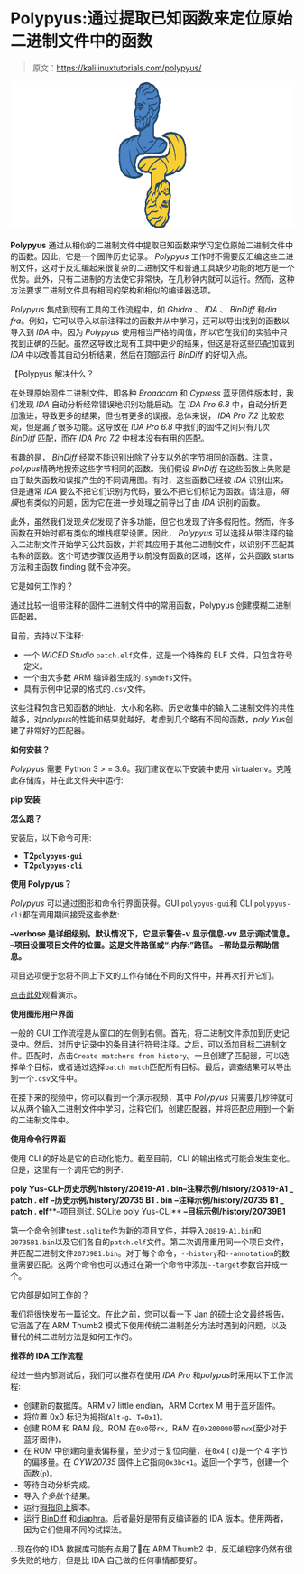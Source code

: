 # Polypyus:通过提取已知函数来定位原始二进制文件中的函数

> 原文：<https://kalilinuxtutorials.com/polypyus/>

[![Polypyus : Locate Functions In Raw Binaries By Extracting Known Functions](img//03d1e8040b5e6692429224f4d3033988.png "Polypyus : Locate Functions In Raw Binaries By Extracting Known Functions")](https://1.bp.blogspot.com/-Qksf8zomnW4/X3h4CvYf2OI/AAAAAAAAHtw/veFdqxJdjeMLDDKFuoh4OEYCfWbLh9_1wCLcBGAsYHQ/s728/Polypyus-svg.png)

**Polypyus** 通过从相似的二进制文件中提取已知函数来学习定位原始二进制文件中的函数。因此，它是一个固件历史记录。 *Polypyus* 工作时不需要反汇编这些二进制文件，这对于反汇编起来很复杂的二进制文件和普通工具缺少功能的地方是一个优势。此外，只有二进制的方法使它非常快，在几秒钟内就可以运行。然而，这种方法要求二进制文件具有相同的架构和相似的编译器选项。

*Polypyus* 集成到现有工具的工作流程中，如 *Ghidra* 、 *IDA* 、 *BinDiff* 和*dia fra*。例如，它可以导入以前注释过的函数并从中学习，还可以导出找到的函数以导入到 *IDA* 中。因为 *Polypyus* 使用相当严格的阈值，所以它在我们的实验中只找到正确的匹配。虽然这导致比现有工具中更少的结果，但这是将这些匹配加载到 *IDA* 中以改善其自动分析结果，然后在顶部运行 *BinDiff* 的好切入点。

【Polypyus 解决什么？

在处理原始固件二进制文件，即各种 *Broadcom* 和 *Cypress* 蓝牙固件版本时，我们发现 *IDA* 自动分析经常错误地识别功能启动。在 *IDA Pro 6.8* 中，自动分析更加激进，导致更多的结果，但也有更多的误报。总体来说， *IDA Pro 7.2* 比较悲观，但是漏了很多功能。这导致在 *IDA Pro 6.8* 中我们的固件之间只有几次 *BinDiff* 匹配，而在 *IDA Pro 7.2* 中根本没有有用的匹配。

有趣的是， *BinDiff* 经常不能识别出除了分支以外的字节相同的函数。注意，*polypus*精确地搜索这些字节相同的函数。我们假设 *BinDiff* 在这些函数上失败是由于缺失函数和误报产生的不同调用图。有时，这些函数已经被 *IDA* 识别出来，但是通常 *IDA* 要么不把它们识别为代码，要么不把它们标记为函数。请注意，*隔膜*也有类似的问题，因为它在进一步处理之前导出了由 *IDA* 识别的函数。

此外，虽然我们发现*失忆*发现了许多功能，但它也发现了许多假阳性。然而，许多函数在开始时都有类似的堆栈框架设置。因此， *Polypyus* 可以选择从带注释的输入二进制文件开始学习公共函数，并将其应用于其他二进制文件，以识别不匹配其名称的函数。这个可选步骤仅适用于以前没有函数的区域，这样，公共函数 starts 方法和主函数 finding 就不会冲突。

它是如何工作的？

通过比较一组带注释的固件二进制文件中的常用函数，Polypyus 创建模糊二进制匹配器。

目前，支持以下注释:

*   一个 *WICED Studio* `patch.elf`文件，这是一个特殊的 ELF 文件，只包含符号定义。
*   一个由大多数 ARM 编译器生成的`.symdefs`文件。
*   具有示例中记录的格式的`.csv`文件。

这些注释包含已知函数的地址、大小和名称。历史收集中的输入二进制文件的共性越多，对*polypus*的性能和结果就越好。考虑到几个略有不同的函数，*poly Yus*创建了非常好的匹配器。

**如何安装？**

*Polypyus* 需要 Python 3 > = 3.6。我们建议在以下安装中使用 virtualenv。克隆此存储库，并在此文件夹中运行:

**pip 安装**

**怎么跑？**

安装后，以下命令可用:

*   **T2`polypyus-gui`**
*   **T2`polypyus-cli`**

**使用 Polypyus？**

*Polypyus* 可以通过图形和命令行界面获得。GUI `polypyus-gui`和 CLI `polypyus-cli`都在调用期间接受这些参数:

**–verbose 是详细级别。默认情况下，它显示警告-v 显示信息-vv 显示调试信息。**
**–项目设置项目文件的位置。这是文件路径或“:内存:”路径。**
**–帮助显示帮助信息。**

项目选项便于您将不同上下文的工作存储在不同的文件中，并再次打开它们。

[点击此处](https://github.com/seemoo-lab/polypyus/blob/master/doc/gui_demo.mp4)观看演示。

**使用图形用户界面**

一般的 GUI 工作流程是从窗口的左侧到右侧。首先，将二进制文件添加到历史记录中。然后，对历史记录中的条目进行符号注释。之后，可以添加目标二进制文件。匹配时，点击`Create matchers from history`。一旦创建了匹配器，可以选择单个目标，或者通过选择`batch match`匹配所有目标。最后，调查结果可以导出到一个`.csv`文件中。

在接下来的视频中，你可以看到一个演示视频，其中 *Polypyus* 只需要几秒钟就可以从两个输入二进制文件中学习，注释它们，创建匹配器，并将匹配应用到一个新的二进制文件中。

**使用命令行界面**

使用 CLI 的好处是它的自动化能力。截至目前，CLI 的输出格式可能会发生变化。但是，这里有一个调用它的例子:

**poly Yus-CLI–历史示例/history/20819-A1 . bin–注释示例/history/20819-A1 _ patch . elf**
**–历史示例/history/20735 B1 . bin**
**–注释示例/history/20735 B1 _ patch . elf****–项目测试. SQLite poly Yus-CLI**
**–目标示例/history/20739B1**

第一个命令创建`test.sqlite`作为新的项目文件，并导入`20819-A1.bin`和`20735B1.bin`以及它们各自的`patch.elf`文件。第二次调用重用同一个项目文件，并匹配二进制文件`20739B1.bin`。对于每个命令，`--history`和`--annotation`的数量需要匹配。这两个命令也可以通过在第一个命令中添加`--target`参数合并成一个。

它内部是如何工作的？

我们将很快发布一篇论文。在此之前，您可以看一下 [Jan 的硕士论文最终报告](https://github.com/seemoo-lab/polypyus/blob/master/doc/jan_msc-final-presentation.pdf)，它涵盖了在 ARM Thumb2 模式下使用传统二进制差分方法时遇到的问题，以及替代的纯二进制方法是如何工作的。

**推荐的 IDA 工作流程**

经过一些内部测试后，我们可以推荐在使用 *IDA Pro* 和*polypus*时采用以下工作流程:

*   创建新的数据库。ARM v7 little endian，ARM Cortex M 用于蓝牙固件。
*   将位置 0x0 标记为拇指(`Alt-g`、`T=0x1`)。
*   创建 ROM 和 RAM 段。ROM 在`0x0`带`rx`，RAM 在`0x200000`带`rwx`(至少对于蓝牙固件)。
*   在 ROM 中创建向量表偏移量，至少对于复位向量，在`0x4` ( `o`)是一个 4 字节的偏移量。在 *CYW20735* 固件上它指向`0x3bc+1`。返回一个字节，创建一个函数(`p`)。
*   等待自动分析完成。
*   导入*个多肽*个结果。
*   运行[拇指向上](https://github.com/CheckPointSW/Karta/blob/master/src/thumbs_up/thumbs_up_firmware.py)脚本。
*   运行 [BinDiff](https://www.zynamics.com/bindiff.html) 和[diaphra](http://diaphora.re/)。后者最好是带有反编译器的 IDA 版本。使用两者，因为它们使用不同的试探法。

…现在你的 IDA 数据库可能有点用了🙂在 ARM Thumb2 中，反汇编程序仍然有很多失败的地方，但是比 IDA 自己做的任何事情都要好。